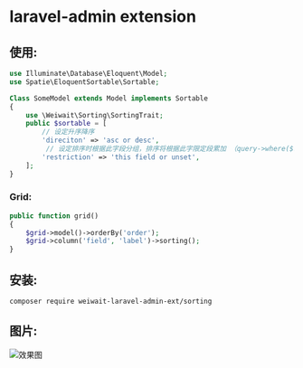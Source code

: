 laravel-admin extension
======
## 使用:

```php
use Illuminate\Database\Eloquent\Model;
use Spatie\EloquentSortable\Sortable;

Class SomeModel extends Model implements Sortable
{
    use \Weiwait\Sorting\SortingTrait;
    public $sortable = [
        // 设定升序降序
        'direciton' => 'asc or desc',
         // 设定排序时根据此字段分组，排序将根据此字限定段累加 （query->where($restriction, this->$restriction)）
        'restriction' => 'this field or unset',
    ];
}
```

### Grid:
```php
public function grid()
{
    $grid->model()->orderBy('order');
    $grid->column('field', 'label')->sorting();
}
```

## 安装:
```shell script
composer require weiwait-laravel-admin-ext/sorting
```

## 图片:
![效果图](https://raw.githubusercontent.com/weiwait/laravel-admin-sorting/master/effect.png)
